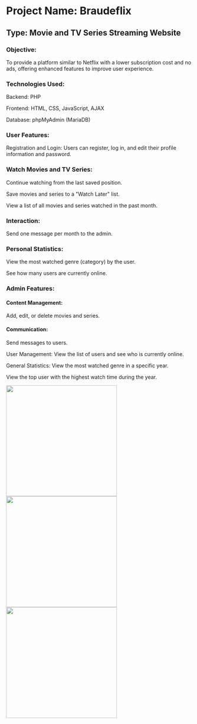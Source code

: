 # Project Name: Braudeflix
## Type: Movie and TV Series Streaming Website
### Objective:
To provide a platform similar to Netflix with a lower subscription cost and no ads, offering enhanced features to improve user experience.

### Technologies Used:
Backend: PHP

Frontend: HTML, CSS, JavaScript, AJAX

Database: phpMyAdmin (MariaDB)

### User Features:
Registration and Login:
Users can register, log in, and edit their profile information and password.

### Watch Movies and TV Series:
Continue watching from the last saved position.

Save movies and series to a "Watch Later" list.

View a list of all movies and series watched in the past month.

### Interaction:
Send one message per month to the admin.

### Personal Statistics:
View the most watched genre (category) by the user.

See how many users are currently online.

### Admin Features:
#### Content Management:
Add, edit, or delete movies and series.

#### Communication:
Send messages to users.

User Management:
View the list of users and see who is currently online.

General Statistics:
View the most watched genre in a specific year.

View the top user with the highest watch time during the year.

<img src="https://github.com/user-attachments/assets/ca9ae21f-55c8-4b1a-bbdd-411ff6e20586" width="300" >
<br/>
<img src="https://github.com/user-attachments/assets/7e4fef79-e276-41ab-85f3-25153d3b9f21" width="300" >
<br/>
<img src="https://github.com/user-attachments/assets/db054e38-c014-4520-a5af-7e621df69cdd" width="300" >
